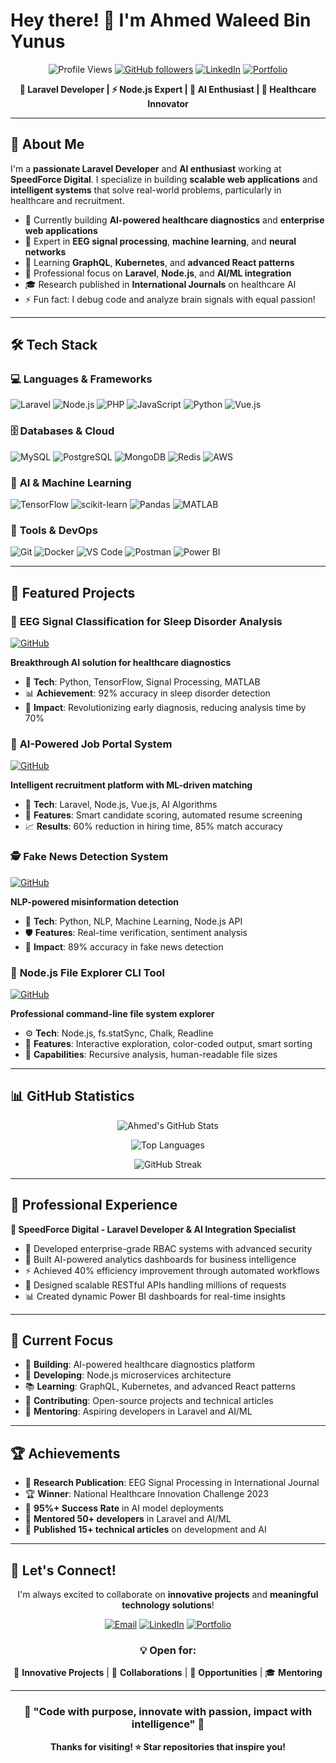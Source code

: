 # Hey there! 👋 I'm Ahmed Waleed Bin Yunus

<div align="center">

![Profile Views](https://komarev.com/ghpvc/?username=ahmedwaleed2002&color=blue&style=flat-square)
[![GitHub followers](https://img.shields.io/github/followers/ahmedwaleed2002?label=Follow&style=social)](https://github.com/ahmedwaleed2002)
[![LinkedIn](https://img.shields.io/badge/LinkedIn-Connect-0077B5?style=flat-square&logo=linkedin)](https://www.linkedin.com/in/ahmed-waleed-bin-yunus-52a50923b/)
[![Portfolio](https://img.shields.io/badge/Portfolio-Visit-FF5722?style=flat-square&logo=netlify)](https://stunning-heliotrope-46586e.netlify.app)

**🚀 Laravel Developer | ⚡ Node.js Expert | 🤖 AI Enthusiast | 🏥 Healthcare Innovator**

</div>

---

## 🎯 About Me

I'm a **passionate Laravel Developer** and **AI enthusiast** working at **SpeedForce Digital**. I specialize in building **scalable web applications** and **intelligent systems** that solve real-world problems, particularly in healthcare and recruitment.

- 🔭 Currently building **AI-powered healthcare diagnostics** and **enterprise web applications**
- 🧠 Expert in **EEG signal processing**, **machine learning**, and **neural networks**
- 🌱 Learning **GraphQL**, **Kubernetes**, and **advanced React patterns**
- 💼 Professional focus on **Laravel**, **Node.js**, and **AI/ML integration**
- 🎓 Research published in **International Journals** on healthcare AI
- ⚡ Fun fact: I debug code and analyze brain signals with equal passion!

---

## 🛠️ Tech Stack

### 💻 **Languages & Frameworks**
![Laravel](https://img.shields.io/badge/Laravel-FF2D20?style=for-the-badge&logo=laravel&logoColor=white)
![Node.js](https://img.shields.io/badge/Node.js-339933?style=for-the-badge&logo=node.js&logoColor=white)
![PHP](https://img.shields.io/badge/PHP-777BB4?style=for-the-badge&logo=php&logoColor=white)
![JavaScript](https://img.shields.io/badge/JavaScript-F7DF1E?style=for-the-badge&logo=javascript&logoColor=black)
![Python](https://img.shields.io/badge/Python-3776AB?style=for-the-badge&logo=python&logoColor=white)
![Vue.js](https://img.shields.io/badge/Vue.js-4FC08D?style=for-the-badge&logo=vue.js&logoColor=white)

### 🗄️ **Databases & Cloud**
![MySQL](https://img.shields.io/badge/MySQL-4479A1?style=for-the-badge&logo=mysql&logoColor=white)
![PostgreSQL](https://img.shields.io/badge/PostgreSQL-316192?style=for-the-badge&logo=postgresql&logoColor=white)
![MongoDB](https://img.shields.io/badge/MongoDB-47A248?style=for-the-badge&logo=mongodb&logoColor=white)
![Redis](https://img.shields.io/badge/Redis-DC382D?style=for-the-badge&logo=redis&logoColor=white)
![AWS](https://img.shields.io/badge/AWS-232F3E?style=for-the-badge&logo=amazon-aws&logoColor=white)

### 🤖 **AI & Machine Learning**
![TensorFlow](https://img.shields.io/badge/TensorFlow-FF6F00?style=for-the-badge&logo=tensorflow&logoColor=white)
![scikit-learn](https://img.shields.io/badge/scikit--learn-F7931E?style=for-the-badge&logo=scikit-learn&logoColor=white)
![Pandas](https://img.shields.io/badge/Pandas-150458?style=for-the-badge&logo=pandas&logoColor=white)
![MATLAB](https://img.shields.io/badge/MATLAB-0076A8?style=for-the-badge&logo=mathworks&logoColor=white)

### 🔧 **Tools & DevOps**
![Git](https://img.shields.io/badge/Git-F05032?style=for-the-badge&logo=git&logoColor=white)
![Docker](https://img.shields.io/badge/Docker-2496ED?style=for-the-badge&logo=docker&logoColor=white)
![VS Code](https://img.shields.io/badge/VS_Code-007ACC?style=for-the-badge&logo=visual-studio-code&logoColor=white)
![Postman](https://img.shields.io/badge/Postman-FF6C37?style=for-the-badge&logo=postman&logoColor=white)
![Power BI](https://img.shields.io/badge/Power_BI-F2C811?style=for-the-badge&logo=powerbi&logoColor=black)

---

## 🌟 Featured Projects

### 🧠 **EEG Signal Classification for Sleep Disorder Analysis**
[![GitHub](https://img.shields.io/badge/GitHub-View_Code-181717?style=for-the-badge&logo=github)](https://github.com/ahmedwaleed2002)

**Breakthrough AI solution for healthcare diagnostics**
- 🔬 **Tech**: Python, TensorFlow, Signal Processing, MATLAB
- 📊 **Achievement**: 92% accuracy in sleep disorder detection
- 🏥 **Impact**: Revolutionizing early diagnosis, reducing analysis time by 70%

### 💼 **AI-Powered Job Portal System**
[![GitHub](https://img.shields.io/badge/GitHub-View_Code-181717?style=for-the-badge&logo=github)](https://github.com/ahmedwaleed2002)

**Intelligent recruitment platform with ML-driven matching**
- 🔧 **Tech**: Laravel, Node.js, Vue.js, AI Algorithms
- 🎯 **Features**: Smart candidate scoring, automated resume screening
- 📈 **Results**: 60% reduction in hiring time, 85% match accuracy

### 🕵️ **Fake News Detection System**
[![GitHub](https://img.shields.io/badge/GitHub-View_Code-181717?style=for-the-badge&logo=github)](https://github.com/ahmedwaleed2002)

**NLP-powered misinformation detection**
- 🧠 **Tech**: Python, NLP, Machine Learning, Node.js API
- 🛡️ **Features**: Real-time verification, sentiment analysis
- 📰 **Impact**: 89% accuracy in fake news detection

### 🔧 **Node.js File Explorer CLI Tool**
[![GitHub](https://img.shields.io/badge/GitHub-View_Code-181717?style=for-the-badge&logo=github)](https://github.com/ahmedwaleed2002/tasksf5)

**Professional command-line file system explorer**
- ⚙️ **Tech**: Node.js, fs.statSync, Chalk, Readline
- 🎨 **Features**: Interactive exploration, color-coded output, smart sorting
- 🚀 **Capabilities**: Recursive analysis, human-readable file sizes

---

## 📊 GitHub Statistics

<div align="center">

![Ahmed's GitHub Stats](https://github-readme-stats.vercel.app/api?username=ahmedwaleed2002&show_icons=true&theme=dark&hide_border=true&include_all_commits=true)

![Top Languages](https://github-readme-stats.vercel.app/api/top-langs/?username=ahmedwaleed2002&layout=compact&theme=dark&hide_border=true)

![GitHub Streak](https://github-readme-streak-stats.herokuapp.com/?user=ahmedwaleed2002&theme=dark&hide_border=true)

</div>

---

## 💼 Professional Experience

**🏢 SpeedForce Digital - Laravel Developer & AI Integration Specialist**

- 🚀 Developed enterprise-grade RBAC systems with advanced security
- 🤖 Built AI-powered analytics dashboards for business intelligence
- ⚡ Achieved 40% efficiency improvement through automated workflows
- 🔐 Designed scalable RESTful APIs handling millions of requests
- 📊 Created dynamic Power BI dashboards for real-time insights

---

## 🎯 Current Focus

- 🔨 **Building**: AI-powered healthcare diagnostics platform
- 🚀 **Developing**: Node.js microservices architecture
- 📚 **Learning**: GraphQL, Kubernetes, and advanced React patterns
- 🌟 **Contributing**: Open-source projects and technical articles
- 🤝 **Mentoring**: Aspiring developers in Laravel and AI/ML

---

## 🏆 Achievements

- 🥇 **Research Publication**: EEG Signal Processing in International Journal
- 🏆 **Winner**: National Healthcare Innovation Challenge 2023
- 🎯 **95%+ Success Rate** in AI model deployments
- 👥 **Mentored 50+ developers** in Laravel and AI/ML
- 📝 **Published 15+ technical articles** on development and AI

---

## 🤝 Let's Connect!

<div align="center">

I'm always excited to collaborate on **innovative projects** and **meaningful technology solutions**!

[![Email](https://img.shields.io/badge/Email-D14836?style=for-the-badge&logo=gmail&logoColor=white)](mailto:awby2002@gmail.com)
[![LinkedIn](https://img.shields.io/badge/LinkedIn-0077B5?style=for-the-badge&logo=linkedin&logoColor=white)](https://www.linkedin.com/in/ahmed-waleed-bin-yunus-52a50923b/)
[![Portfolio](https://img.shields.io/badge/Portfolio-FF5722?style=for-the-badge&logo=netlify&logoColor=white)](https://stunning-heliotrope-46586e.netlify.app)

### 💡 Open for:
🚀 **Innovative Projects** | 🤝 **Collaborations** | 💼 **Opportunities** | 🎓 **Mentoring**

</div>

---

<div align="center">

### 🌟 "Code with purpose, innovate with passion, impact with intelligence" 🌟

**Thanks for visiting! ⭐ Star repositories that inspire you!**

</div>
